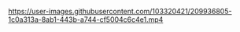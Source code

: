 

https://user-images.githubusercontent.com/103320421/209936805-1c0a313a-8ab1-443b-a744-cf5004c6c4e1.mp4

